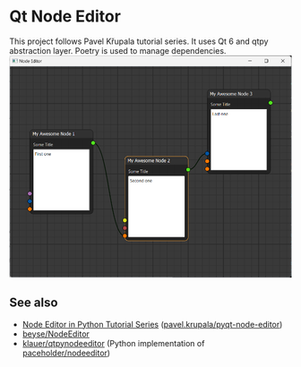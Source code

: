 # Qt Node Editor
This project follows Pavel Křupala tutorial series.
It uses Qt 6 and qtpy abstraction layer. Poetry is used to manage dependencies.
![](screenshot.png)

## See also
* [Node Editor in Python Tutorial Series](https://www.blenderfreak.com/tutorials/node-editor-tutorial-series/)
([pavel.krupala/pyqt-node-editor](https://gitlab.com/pavel.krupala/pyqt-node-editor))
* [beyse/NodeEditor](https://github.com/beyse/NodeEditor)
* [klauer/qtpynodeeditor](https://github.com/klauer/qtpynodeeditor) (Python implementation of [paceholder/nodeeditor](https://github.com/paceholder/nodeeditor))
